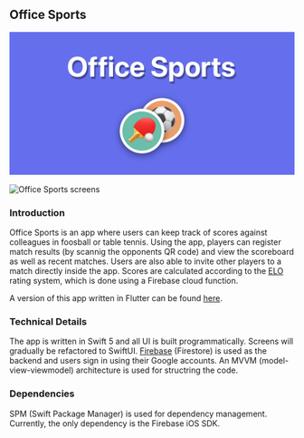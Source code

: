 ## Office Sports

![Office Sports banner](https://github.com/oyvinddd/officesports/blob/main/Images/office-sports-banner.png "Office Sports banner")

![Office Sports screens](https://github.com/oyvinddd/officesports/blob/main/Images/office-sports-screens.png "Office Sports screens")

### Introduction

Office Sports is an app where users can keep track of scores against colleagues in foosball or table tennis. Using the app, players can register match results (by scannig the opponents QR code) and view the scoreboard as well as recent matches. Users are also able to invite other players to a match directly inside the app. Scores are calculated according to the [ELO](https://en.wikipedia.org/wiki/Elo_rating_system) rating system, which is done using a Firebase cloud function.    

A version of this app written in Flutter can be found [here](https://github.com/konstantpapp/office_sports_android).

### Technical Details

The app is written in Swift 5 and all UI is built programmatically. Screens will gradually be refactored to SwiftUI. [Firebase](https://firebase.google.com) (Firestore) is used as the backend and users sign in using their Google accounts. An MVVM (model-view-viewmodel) architecture is used for structring the code.

### Dependencies

SPM (Swift Package Manager) is used for dependency management. Currently, the only dependency is the Firebase iOS SDK.
